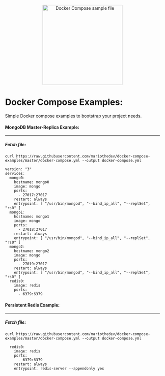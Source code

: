 <p align="center">
  <img width="260" src="https://storage.googleapis.com/my-newest-bucket-coinsparta/compose.png" alt="Docker Compose sample file">
</p>


# Docker Compose Examples:
Simple Docker compose examples to bootstrap your project needs.  












#### MongoDB Master-Replica Example:
---
##### Fetch file:
```
curl https://raw.githubusercontent.com/mariothedev/docker-compose-examples/master/docker-compose.yml --output docker-compose.yml
```
```
version: "3"
services:
  mongo0:
    hostname: mongo0
    image: mongo
    ports:
      - 27017:27017
    restart: always
    entrypoint: [ "/usr/bin/mongod", "--bind_ip_all", "--replSet", "rs0" ]
  mongo1:
    hostname: mongo1
    image: mongo
    ports:
      - 27018:27017
    restart: always
    entrypoint: [ "/usr/bin/mongod", "--bind_ip_all", "--replSet", "rs0" ]
  mongo2:
    hostname: mongo2
    image: mongo
    ports:
      - 27019:27017
    restart: always
    entrypoint: [ "/usr/bin/mongod", "--bind_ip_all", "--replSet", "rs0" ]
  redis0:
    image: redis
    ports: 
      - 6379:6379
```


#### Persistent Redis Example:
---
##### Fetch file:
```
curl https://raw.githubusercontent.com/mariothedev/docker-compose-examples/master/docker-compose.yml --output docker-compose.yml
```
```
  redis0:
    image: redis
    ports: 
      - 6379:6379
    restart: always
    entrypoint: redis-server --appendonly yes
```
